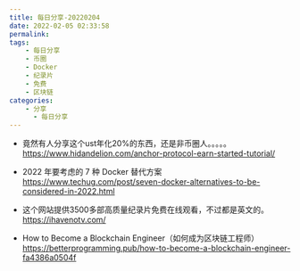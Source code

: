 ```yaml
---
title: 每日分享-20220204
date: 2022-02-05 02:33:58
permalink:
tags: 
    - 每日分享
    - 币圈
    - Docker
    - 纪录片
    - 免费
    - 区块链
categories:
    - 分享
      - 每日分享
---
```




- 竟然有人分享这个ust年化20%的东西，还是非币圈人。。。。。
https://www.hidandelion.com/anchor-protocol-earn-started-tutorial/


- 2022 年要考虑的 7 种 Docker 替代方案
https://www.techug.com/post/seven-docker-alternatives-to-be-considered-in-2022.html


- 这个网站提供3500多部高质量纪录片免费在线观看，不过都是英文的。
https://ihavenotv.com/


-  How to Become a Blockchain Engineer（如何成为区块链工程师）
https://betterprogramming.pub/how-to-become-a-blockchain-engineer-fa4386a0504f



